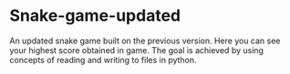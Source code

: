 # Snake-game-updated
An updated snake game built on the previous version. Here you can see your highest score obtained in game. The goal is achieved by using concepts of reading and writing to files in python.
